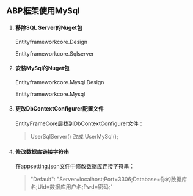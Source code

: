 ## ABP框架使用MySql

1. #### 移除SQL Server的Nuget包

   Entityframeworkcore.Design

   Entityframeworkcore.Sqlserver

2. #### 安装MySql的Nuget包

   Entityframeworkcore.Mysql.Design

   Entityframeworkcore.Mysql

3. #### 更改DbContextConfigurer配置文件

   EntityFrameCore层找到DbContextConfigurer文件：

   > UserSqlServer()  改成  UserMySql();

4. #### 修改数据库链接字符串

   在appsetting.json文件中修改数据库连接字符串：

   > "Default": "Server=localhost;Port=3306;Database=你的数据库名;Uid=数据库用户名;Pwd=密码;"